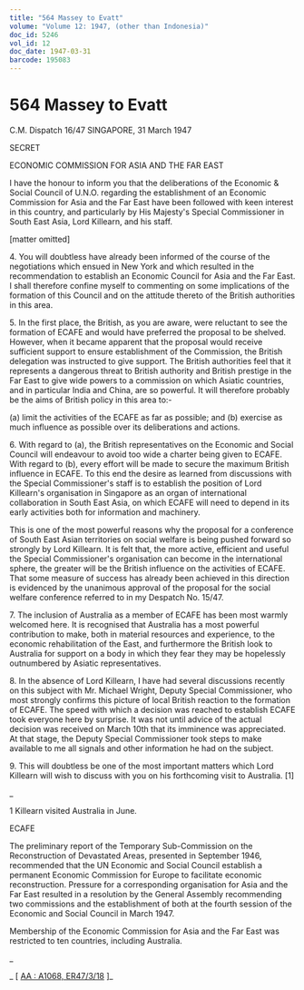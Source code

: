 ```yaml
---
title: "564 Massey to Evatt"
volume: "Volume 12: 1947, (other than Indonesia)"
doc_id: 5246
vol_id: 12
doc_date: 1947-03-31
barcode: 195083
---
```


# 564 Massey to Evatt

C.M. Dispatch 16/47 SINGAPORE, 31 March 1947

SECRET

ECONOMIC COMMISSION FOR ASIA AND THE FAR EAST

I have the honour to inform you that the deliberations of the Economic &amp; Social Council of U.N.O. regarding the establishment of an Economic Commission for Asia and the Far East have been followed with keen interest in this country, and particularly by His Majesty's Special Commissioner in South East Asia, Lord Killearn, and his staff.

[matter omitted]

4\. You will doubtless have already been informed of the course of the negotiations which ensued in New York and which resulted in the recommendation to establish an Economic Council for Asia and the Far East. I shall therefore confine myself to commenting on some implications of the formation of this Council and on the attitude thereto of the British authorities in this area.

5\. In the first place, the British, as you are aware, were reluctant to see the formation of ECAFE and would have preferred the proposal to be shelved. However, when it became apparent that the proposal would receive sufficient support to ensure establishment of the Commission, the British delegation was instructed to give support. The British authorities feel that it represents a dangerous threat to British authority and British prestige in the Far East to give wide powers to a commission on which Asiatic countries, and in particular India and China, are so powerful. It will therefore probably be the aims of British policy in this area to:-

(a) limit the activities of the ECAFE as far as possible; and (b) exercise as much influence as possible over its deliberations and actions.

6\. With regard to (a), the British representatives on the Economic and Social Council will endeavour to avoid too wide a charter being given to ECAFE. With regard to (b), every effort will be made to secure the maximum British influence in ECAFE. To this end the desire as learned from discussions with the Special Commissioner's staff is to establish the position of Lord Killearn's organisation in Singapore as an organ of international collaboration in South East Asia, on which ECAFE will need to depend in its early activities both for information and machinery.

This is one of the most powerful reasons why the proposal for a conference of South East Asian territories on social welfare is being pushed forward so strongly by Lord Killearn. It is felt that, the more active, efficient and useful the Special Commissioner's organisation can become in the international sphere, the greater will be the British influence on the activities of ECAFE. That some measure of success has already been achieved in this direction is evidenced by the unanimous approval of the proposal for the social welfare conference referred to in my Despatch No. 15/47.

7\. The inclusion of Australia as a member of ECAFE has been most warmly welcomed here. It is recognised that Australia has a most powerful contribution to make, both in material resources and experience, to the economic rehabilitation of the East, and furthermore the British look to Australia for support on a body in which they fear they may be hopelessly outnumbered by Asiatic representatives.

8\. In the absence of Lord Killearn, I have had several discussions recently on this subject with Mr. Michael Wright, Deputy Special Commissioner, who most strongly confirms this picture of local British reaction to the formation of ECAFE. The speed with which a decision was reached to establish ECAFE took everyone here by surprise. It was not until advice of the actual decision was received on March 10th that its imminence was appreciated. At that stage, the Deputy Special Commissioner took steps to make available to me all signals and other information he had on the subject.

9\. This will doubtless be one of the most important matters which Lord Killearn will wish to discuss with you on his forthcoming visit to Australia. [1]

_

1 Killearn visited Australia in June.

ECAFE

The preliminary report of the Temporary Sub-Commission on the Reconstruction of Devastated Areas, presented in September 1946, recommended that the UN Economic and Social Council establish a permanent Economic Commission for Europe to facilitate economic reconstruction. Pressure for a corresponding organisation for Asia and the Far East resulted in a resolution by the General Assembly recommending two commissions and the establishment of both at the fourth session of the Economic and Social Council in March 1947.

Membership of the Economic Commission for Asia and the Far East was restricted to ten countries, including Australia.

_

_ [ [AA : A1068, ER47/3/18](http://www.naa.gov.au/cgi-bin/Search?O=I&Number=195083) ]_
